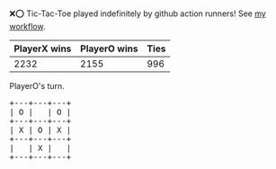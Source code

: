 :x::o: Tic-Tac-Toe played indefinitely by github action runners! See [my workflow](.github/workflows/play.yaml).

|PlayerX wins|PlayerO wins|Ties|
|-|-|-|
|2232|2155|996|

PlayerO's turn.

<pre>
+---+---+---+
| O |   | O |
+---+---+---+
| X | O | X |
+---+---+---+
|   | X |   |
+---+---+---+
</pre>